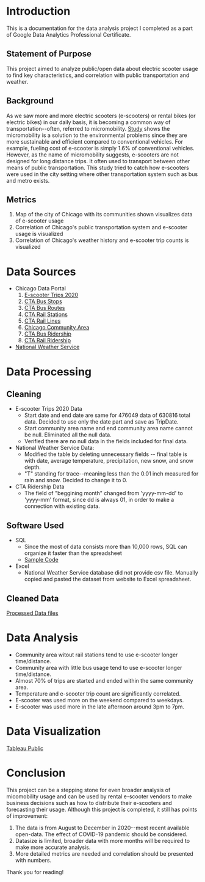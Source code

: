 # Introduction
This is a documentation for the data analysis project I completed as a part of Google Data Analytics Professional Certificate. 

## Statement of Purpose
This project aimed to analyze public/open data about electric scooter usage to find key characteristics, and correlation with public transportation and weather.

## Background
As we saw more and more electric scooters (e-scooters) or rental bikes (or electric bikes) in our daily basis, it is becoming a common way of transportation--often, referred to micromobility. [Study](https://www.wired.com/story/e-scooter-micromobility-infographics-cost-emissions/) shows the micromobility is a solution to the environmental problems since they are more sustainable and efficient compared to conventional vehicles. For example, fueling cost of e-scooter is simply 1.6% of conventional vehicles. 
However, as the name of micromobility suggests, e-scooters are not designed for long distance trips. It often used to transport between other means of public transportation. This study tried to catch how e-scooters were used in the city setting where other transportation system such as bus and metro exists. 

## Metrics
1. Map of the city of Chicago with its communities shown visualizes data of e-scooter usage
2. Correlation of Chicago's public transportation system and e-scooter usage is visualized
3. Correlation of Chicago's weather history and e-scooter trip counts is visualized

# Data Sources
- Chicago Data Portal
  1. [E-scooter Trips 2020](https://data.cityofchicago.org/Transportation/E-Scooter-Trips-2020/3rse-fbp6/data)
  2. [CTA Bus Stops](https://data.cityofchicago.org/Transportation/CTA-Bus-Stops-kml/84eu-buny)
  3. [CTA Bus Routes](https://data.cityofchicago.org/Transportation/CTA-Bus-Routes-kml/rytz-fq6y)
  4. [CTA Rail Stations](https://data.cityofchicago.org/dataset/CTA-L-Rail-Stations-kml/4qtv-9w43)
  5. [CTA Rail Lines](https://data.cityofchicago.org/Transportation/CTA-L-Rail-Lines-kml/sgbp-qafc)
  6. [Chicago Community Area](https://data.cityofchicago.org/Facilities-Geographic-Boundaries/Boundaries-Community-Areas-current-/cauq-8yn6)
  7. [CTA Bus Ridership](https://data.cityofchicago.org/Transportation/CTA-Ridership-Bus-Routes-Monthly-Day-Type-Averages/bynn-gwxy)
  8. [CTA Rail Ridership](https://data.cityofchicago.org/Transportation/CTA-Ridership-L-Station-Entries-Monthly-Day-Type-A/t2rn-p8d7)
- [National Weather Service](https://www.weather.gov/wrh/Climate?wfo=lot)

# Data Processing
## Cleaning
- E-scooter Trips 2020 Data
  - Start date and end date are same for 476049 data of 630816 total data. Decided to use only the date part and save as TripDate.
  - Start community area name and end community area name cannot be null. Eliminated all the null data.
  - Verified there are no null data in the fields included for final data.
- National Weather Service Data: 
  - Modified the table by deleting unnecessary fields -- final table is with date, average temperature, precipitation, new snow, and snow depth.
  - "T" standing for trace--meaning less than the 0.01 inch measured for rain and snow. Decided to change it to 0.
- CTA Ridership Data 
  - The field of "beggining month" changed from 'yyyy-mm-dd' to 'yyyy-mm' format, since dd is always 01, in order to make a connection with existing data.

## Software Used
- SQL
  - Since the most of data consists more than 10,000 rows, SQL can organize it faster than the spreadsheet
  - [Sample Code](/sample.sql)
- Excel
  - National Weather Service database did not provide csv file. Manually copied and pasted the dataset from website to Excel spreadsheet. 
## Cleaned Data
[Processed Data files](/Data_Cleaned)
# Data Analysis
- Community area witout rail stations tend to use e-scooter longer time/distance.
- Community area with little bus usage tend to use e-scooter longer time/distance. 
- Almost 70% of trips are started and ended within the same community area.
- Temperature and e-scooter trip count are significantly correlated.
- E-scooter was used more on the weekend compared to weekdays.
- E-scooter was used more in the late afternoon around 3pm to 7pm.

# Data Visualization
[Tableau Public](https://public.tableau.com/views/E-ScooterUsageinChicagofromAug_toDec_in2020/Dashboard1?:language=en-US&:display_count=n&:origin=viz_share_link)

# Conclusion
This project can be a stepping stone for even broader analysis of micomobility usage and can be used by rental e-scooter vendors to make business decisions such as how to distribute their e-scooters and forecasting their usage. Although this project is completed, it still has points of improvement:
1. The data is from August to December in 2020--most recent available open-data. The effect of COVID-19 pandemic should be considered.
2. Datasize is limited, broader data with more months will be required to make more accurate analysis.
3. More detailed metrics are needed and correlation should be presented with numbers. 

Thank you for reading!
